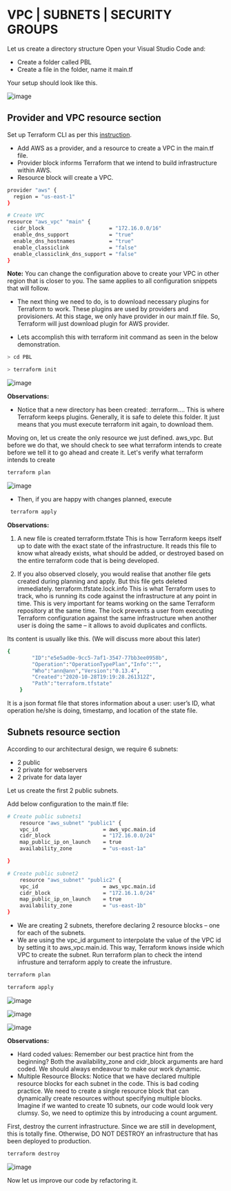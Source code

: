 # VPC | SUBNETS | SECURITY GROUPS

Let us create a directory structure
Open your Visual Studio Code and:

- Create a folder called PBL
- Create a file in the folder, name it main.tf

Your setup should look like this.

![image]()

## Provider and VPC resource section

Set up Terraform CLI as per this [instruction](https://developer.hashicorp.com/terraform/tutorials/aws-get-started/install-cli).

- Add AWS as a provider, and a resource to create a VPC in the main.tf file.
- Provider block informs Terraform that we intend to build infrastructure within AWS.
- Resource block will create a VPC.

```bash
provider "aws" {
  region = "us-east-1"
}

# Create VPC
resource "aws_vpc" "main" {
  cidr_block                     = "172.16.0.0/16"
  enable_dns_support             = "true"
  enable_dns_hostnames           = "true"
  enable_classiclink             = "false"
  enable_classiclink_dns_support = "false"
}

```

**Note:** You can change the configuration above to create your VPC in other region that is closer to you. The same applies to all
configuration snippets that will follow.

- The next thing we need to do, is to download necessary plugins for Terraform to work. These plugins are used by providers and
  provisioners. At this stage, we only have provider in our main.tf file. So, Terraform will just download plugin for AWS provider.

- Lets accomplish this with terraform init command as seen in the below demonstration.

```bash
> cd PBL

> terraform init
```

![image]()

**Observations:**

- Notice that a new directory has been created: .terraform\.... This is where Terraform keeps plugins. Generally, it is safe to
  delete this folder. It just means that you must execute terraform init again, to download them.

Moving on, let us create the only resource we just defined. aws_vpc. But before we do that, we should check to see what terraform
intends to create before we tell it to go ahead and create it.
Let's verify what terraform intends to create

```bash
terraform plan
```

![image]()

- Then, if you are happy with changes planned, execute

```bash
 terraform apply
```

**Observations:**

1. A new file is created terraform.tfstate This is how Terraform keeps itself up to date with the exact state of the infrastructure.
   It reads this file to know what already exists, what should be added, or destroyed based on the entire terraform code that is being
   developed.

2. If you also observed closely, you would realise that another file gets created during planning and apply. But this file gets
   deleted immediately. terraform.tfstate.lock.info This is what Terraform uses to track, who is running its code against the
   infrastructure at any point in time. This is very important for teams working on the same Terraform repository at the same time.
   The lock prevents a user from executing Terraform configuration against the same infrastructure when another user is doing the
   same – it allows to avoid duplicates and conflicts.

Its content is usually like this. (We will discuss more about this later)

```bash
{
        "ID":"e5e5ad0e-9cc5-7af1-3547-77bb3ee0958b",
        "Operation":"OperationTypePlan","Info":"",
        "Who":"ann@ann","Version":"0.13.4",
        "Created":"2020-10-28T19:19:28.261312Z",
        "Path":"terraform.tfstate"
    }
```

It is a json format file that stores information about a user: user’s ID, what operation he/she is doing, timestamp, and location
of the state file.

## Subnets resource section

According to our architectural design, we require 6 subnets:

- 2 public
- 2 private for webservers
- 2 private for data layer

Let us create the first 2 public subnets.

Add below configuration to the main.tf file:

```bash
# Create public subnets1
    resource "aws_subnet" "public1" {
    vpc_id                     = aws_vpc.main.id
    cidr_block                 = "172.16.0.0/24"
    map_public_ip_on_launch    = true
    availability_zone          = "us-east-1a"

}

# Create public subnet2
    resource "aws_subnet" "public2" {
    vpc_id                     = aws_vpc.main.id
    cidr_block                 = "172.16.1.0/24"
    map_public_ip_on_launch    = true
    availability_zone          = "us-east-1b"
}
```

- We are creating 2 subnets, therefore declaring 2 resource blocks – one for each of the subnets.
- We are using the vpc_id argument to interpolate the value of the VPC id by setting it to aws_vpc.main.id. This way, Terraform knows
  inside which VPC to create the subnet.
  Run terraform plan to check the intend infrusture and terraform apply to create the infrusture.

```bash
terraform plan
```

```bash
terraform apply
```

![image]()

![image]()

![image]()

**Observations:**

- Hard coded values: Remember our best practice hint from the beginning? Both the availability_zone and cidr_block arguments are hard
  coded. We should always endeavour to make our work dynamic.
- Multiple Resource Blocks: Notice that we have declared multiple resource blocks for each subnet in the code. This is bad
  coding practice. We need to create a single resource block that can dynamically create resources without specifying multiple blocks.
  Imagine if we wanted to create 10 subnets, our code would look very clumsy. So, we need to optimize this by introducing a count
  argument.

First, destroy the current infrastructure. Since we are still in development, this is totally fine. Otherwise, DO NOT DESTROY an infrastructure that has been deployed to production.

```bash
terraform destroy
```

![image]()

Now let us improve our code by refactoring it.
